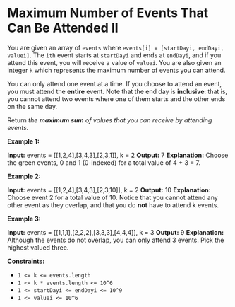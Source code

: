 # Maximum Number of Events That Can Be Attended II

You are given an array of `events` where `events[i] = [startDayi, endDayi, valuei]`. The `ith` event starts at `startDayi` and ends at `endDayi`, and if you attend this event, you will receive a value of `valuei`. You are also given an integer `k` which represents the maximum number of events you can attend.

You can only attend one event at a time. If you choose to attend an event, you must attend the **entire** event. Note that the end day is **inclusive**: that is, you cannot attend two events where one of them starts and the other ends on the same day.

Return _the **maximum sum** of values that you can receive by attending events._

**Example 1:**

**Input:** events = \[\[1,2,4\],\[3,4,3\],\[2,3,1\]\], k = 2
**Output:** 7
**Explanation:** Choose the green events, 0 and 1 (0-indexed) for a total value of 4 + 3 = 7.

**Example 2:**

**Input:** events = \[\[1,2,4\],\[3,4,3\],\[2,3,10\]\], k = 2
**Output:** 10
**Explanation:** Choose event 2 for a total value of 10.
Notice that you cannot attend any other event as they overlap, and that you do **not** have to attend k events.

**Example 3:**

**Input:** events = \[\[1,1,1\],\[2,2,2\],\[3,3,3\],\[4,4,4\]\], k = 3
**Output:** 9
**Explanation:** Although the events do not overlap, you can only attend 3 events. Pick the highest valued three.

**Constraints:**

* `1 <= k <= events.length`
* `1 <= k * events.length <= 10^6`
* `1 <= startDayi <= endDayi <= 10^9`
* `1 <= valuei <= 10^6`
